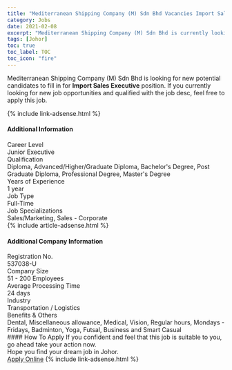 ```yaml
---
title: "Mediterranean Shipping Company (M) Sdn Bhd Vacancies Import Sales Executive" 
category: Jobs 
date: 2021-02-08 
excerpt: "Mediterranean Shipping Company (M) Sdn Bhd is currently looking for suitable person to fill in the Import Sales Executive which based in Johor" 
tags: [Johor] 
toc: true 
toc_label: TOC 
toc_icon: "fire" 
--- 
```


<p>Mediterranean Shipping Company (M) Sdn Bhd is looking for new potential candidates to fill in for <b>Import Sales Executive</b> position. If you currently looking for new job opportunities and qualified with the job desc, feel free to apply this job.
</p>{% include link-adsense.html %} 
<div><div><h4>Additional Information</h4></div><div><div><div><div><div><div><div><span>Career Level</span></div><div><span>Junior Executive</span></div></div></div></div><div><div><div><div><span>Qualification</span></div><div><span>Diploma, Advanced/Higher/Graduate Diploma, Bachelor's Degree, Post Graduate Diploma, Professional Degree, Master's Degree</span></div></div></div></div><div><div><div><div><span>Years of Experience</span></div><div><span>1 year</span></div></div></div></div><div><div><div><div><span>Job Type</span></div><div><span>Full-Time</span></div></div></div></div><div><div><div><div><span>Job Specializations</span></div><div><span>Sales/Marketing, Sales - Corporate</span></div></div></div></div></div></div></div></div> 
{% include article-adsense.html %} 
<div><div><h4>Additional Company Information</h4></div><div><div><div><div><div><div><div><span>Registration No.</span></div><div><span>537038-U</span></div></div></div></div><div><div><div><div><span>Company Size</span></div><div><span>51 - 200 Employees</span></div></div></div></div><div><div><div><div><span>Average Processing Time</span></div><div><span>24 days</span></div></div></div></div><div><div><div><div><span>Industry</span></div><div><span>Transportation / Logistics</span></div></div></div></div><div><div><div><div><span>Benefits &amp; Others</span></div><div><span>Dental, Miscellaneous allowance, Medical, Vision, Regular hours, Mondays - Fridays, Badminton, Yoga, Futsal, Business and Smart Casual</span></div></div></div></div></div></div></div></div> 
#### How To Apply 
If you confident and feel that this job is suitable to you, go ahead take your action now. <br/> 
Hope you find your dream job in Johor. <br/> 
<a href="https://www.jobstreet.com.my/en/job/import-sales-executive-4477855?jobId=jobstreet-my-job-4477855&" class="btn btn--info" target="_blank" rel="nofollow noopenner">Apply Online</a> 
{% include link-adsense.html %} 